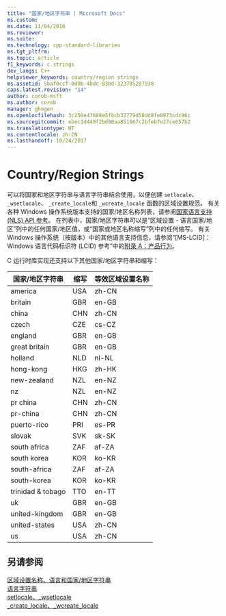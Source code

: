 ```yaml
---
title: "国家/地区字符串 | Microsoft Docs"
ms.custom: 
ms.date: 11/04/2016
ms.reviewer: 
ms.suite: 
ms.technology: cpp-standard-libraries
ms.tgt_pltfrm: 
ms.topic: article
f1_keywords: c.strings
dev_langs: C++
helpviewer_keywords: country/region strings
ms.assetid: 5baf0ccf-0d9b-40dc-83bd-323705287930
caps.latest.revision: "14"
author: corob-msft
ms.author: corob
manager: ghogen
ms.openlocfilehash: 3c250e47688e5fbcb32779d58dd8fe8973cdc96c
ms.sourcegitcommit: ebec1d449f2bd98aa851667c2bfeb7e27ce657b2
ms.translationtype: HT
ms.contentlocale: zh-CN
ms.lasthandoff: 10/24/2017
---
```

# <a name="countryregion-strings"></a>Country/Region Strings
可以将国家和地区字符串与语言字符串结合使用，以便创建 `setlocale`、 `_wsetlocale`、 `_create_locale`和 `_wcreate_locale` 函数的区域设置规范。 有关各种 Windows 操作系统版本支持的国家/地区名称列表，请参阅[国家语言支持 (NLS) API 参考](https://www.microsoft.com/resources/msdn/goglobal/default.mspx)。 在列表中，国家/地区字符串可以是“区域设置 - 语言国家/地区”列中的任何国家/地区值，或“国家或地区名称缩写”列中的任何缩写。 有关 Windows 操作系统（按版本）中的其他语言支持信息，请参阅“[MS-LCID]：Windows 语言代码标识符 (LCID) 参考”中的[附录 A：产品行为](http://msdn.microsoft.com/goglobal/bb896001.aspx)。  
  
 C 运行时库实现还支持以下其他国家/地区字符串和缩写：  
  
|国家/地区字符串|缩写|等效区域设置名称|  
|----------------------------|------------------|----------------------------|  
|america|USA|zh-CN|  
|britain|GBR|en-GB|  
|china|CHN|zh-CN|  
|czech|CZE|cs-CZ|  
|england|GBR|en-GB|  
|great britain|GBR|en-GB|  
|holland|NLD|nl-NL|  
|hong-kong|HKG|zh-HK|  
|new-zealand|NZL|en-NZ|  
|nz|NZL|en-NZ|  
|pr china|CHN|zh-CN|  
|pr-china|CHN|zh-CN|  
|puerto-rico|PRI|es-PR|  
|slovak|SVK|sk-SK|  
|south africa|ZAF|af-ZA|  
|south korea|KOR|ko-KR|  
|south-africa|ZAF|af-ZA|  
|south-korea|KOR|ko-KR|  
|trinidad & tobago|TTO|en-TT|  
|uk|GBR|en-GB|  
|united-kingdom|GBR|en-GB|  
|united-states|USA|zh-CN|  
|us|USA|zh-CN|  
  
## <a name="see-also"></a>另请参阅  
 [区域设置名称、语言和国家/地区字符串](../c-runtime-library/locale-names-languages-and-country-region-strings.md)   
 [语言字符串](../c-runtime-library/language-strings.md)   
 [setlocale、_wsetlocale](../c-runtime-library/reference/setlocale-wsetlocale.md)   
 [_create_locale、_wcreate_locale](../c-runtime-library/reference/create-locale-wcreate-locale.md)